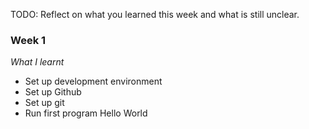 TODO: Reflect on what you learned this week and what is still unclear.

### Week 1

_What I learnt_

- Set up development environment
- Set up Github
- Set up git
- Run first program Hello World
